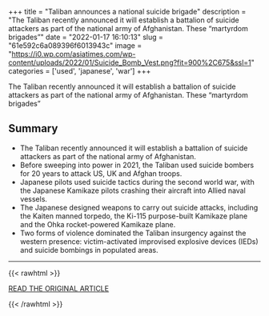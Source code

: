 +++
title = "Taliban announces a national suicide brigade"
description = "The Taliban recently announced it will establish a battalion of suicide attackers as part of the national army of Afghanistan. These “martyrdom brigades”"
date = "2022-01-17 16:10:13"
slug = "61e592c6a089396f6013943c"
image = "https://i0.wp.com/asiatimes.com/wp-content/uploads/2022/01/Suicide_Bomb_Vest.png?fit=900%2C675&ssl=1"
categories = ['used', 'japanese', 'war']
+++

The Taliban recently announced it will establish a battalion of suicide attackers as part of the national army of Afghanistan. These “martyrdom brigades”

## Summary

- The Taliban recently announced it will establish a battalion of suicide attackers as part of the national army of Afghanistan.
- Before sweeping into power in 2021, the Taliban used suicide bombers for 20 years to attack US, UK and Afghan troops.
- Japanese pilots used suicide tactics during the second world war, with the Japanese Kamikaze pilots crashing their aircraft into Allied naval vessels.
- The Japanese designed weapons to carry out suicide attacks, including the Kaiten manned torpedo, the Ki-115 purpose-built Kamikaze plane and the Ohka rocket-powered Kamikaze plane.
- Two forms of violence dominated the Taliban insurgency against the western presence: victim-activated improvised explosive devices (IEDs) and suicide bombings in populated areas.

---

{{< rawhtml >}}
  <p class="article-category">
    <a target="_blank" href="https://asiatimes.com/2022/01/taliban-announces-a-national-suicide-brigade/">READ THE ORIGINAL ARTICLE</a>
  </p>
{{< /rawhtml >}}
